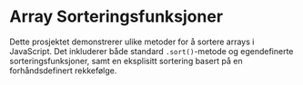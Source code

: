# Array Sorteringsfunksjoner

Dette prosjektet demonstrerer ulike metoder for å sortere arrays i JavaScript. Det inkluderer både standard `.sort()`-metode og egendefinerte sorteringsfunksjoner, samt en eksplisitt sortering basert på en forhåndsdefinert rekkefølge.
